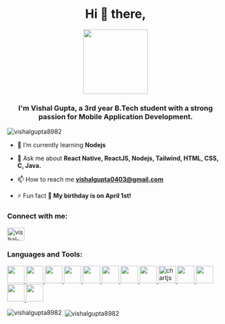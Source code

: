 <h1 align="center">Hi 👋 there,</h1>

<div align="center">
  <img height="150" src="https://camo.githubusercontent.com/62da68eb62b1e5f175f7d1f0191dd89a653d7908feb22d37d4a0ab07365d6791/68747470733a2f2f6d656469612e67697068792e636f6d2f6d656469612f4d3967624264396e6244724f5475314d71782f67697068792e676966"  />
</div>


<h3 align="center">I'm Vishal Gupta, a 3rd year B.Tech student with a strong passion for Mobile Application Development.</h3>

<p align="left"> <img src="https://komarev.com/ghpvc/?username=vishalgupta8982&label=Profile%20views&color=0e75b6&style=flat" alt="vishalgupta8982" /> </p>

- 🌱 I’m currently learning **Nodejs**

- 💬 Ask me about **React Native, ReactJS, Nodejs, Tailwind, HTML, CSS, C, Java.**

- 📫 How to reach me **vishalgupta0403@gmail.com**

- ⚡ Fun fact **🎉 My birthday is on April 1st!**

<h3 align="left">Connect with me:</h3>
<p align="left">
<a href="https://linkedin.com/in/vishal-gupta-b027b422a" target="blank"><img align="center" src="https://raw.githubusercontent.com/rahuldkjain/github-profile-readme-generator/master/src/images/icons/Social/linked-in-alt.svg" alt="vishal-gupta-b027b422a" height="30" width="40" /></a>
</p>

<h3 align="left">Languages and Tools:</h3>
<p align="left">
   <a href="https://reactnative.dev/" target="_blank" rel="noreferrer">  
            <img src="https://cdn.jsdelivr.net/gh/devicons/devicon/icons/react/react-original.svg" width="40" height="40" />
          </a>
   <a href="https://reactjs.org/" target="_blank" rel="noreferrer">  
            <img src="https://cdn.jsdelivr.net/gh/devicons/devicon/icons/react/react-original-wordmark.svg" width="40" height="40" />
           </a>
  <a href="https://nodejs.org" target="_blank" rel="noreferrer">  
            <img src="https://cdn.jsdelivr.net/gh/devicons/devicon/icons/nodejs/nodejs-original.svg" width="40" height="40" />
           </a> 
  <a href="https://www.java.com" target="_blank" rel="noreferrer">  
            <img src="https://cdn.jsdelivr.net/gh/devicons/devicon/icons/java/java-original-wordmark.svg" width="40" height="40" />
           </a>
    <a href="https://redux.js.org" target="_blank" rel="noreferrer">  
            <img src="https://cdn.jsdelivr.net/gh/devicons/devicon/icons/redux/redux-original.svg" width="40" height="40" />
           </a>
   <a href="https://tailwindcss.com/" target="_blank" rel="noreferrer">  
            <img src="https://cdn.jsdelivr.net/gh/devicons/devicon/icons/tailwindcss/tailwindcss-plain.svg"  width="40" height="40"/>
           </a> 
  <a href="https://www.mongodb.com/" target="_blank" rel="noreferrer">  
            <img src="https://cdn.jsdelivr.net/gh/devicons/devicon/icons/mongodb/mongodb-plain-wordmark.svg" width="40" height="40" />
           </a> 
  <a href="https://www.cprogramming.com/" target="_blank" rel="noreferrer"> 
            <img src="https://cdn.jsdelivr.net/gh/devicons/devicon/icons/c/c-original.svg" width="40" height="40" />
           </a> <a href="https://www.chartjs.org" target="_blank" rel="noreferrer"> 
             <img src="https://www.chartjs.org/media/logo-title.svg" alt="chartjs" width="40" height="40"/> </a> <a href="https://www.w3schools.com/css/" target="_blank" rel="noreferrer"> 
            <img src="https://cdn.jsdelivr.net/gh/devicons/devicon/icons/css3/css3-original.svg" width="40" height="40"  />
           </a><a href="https://git-scm.com/" target="_blank" rel="noreferrer">
            <img src="https://cdn.jsdelivr.net/gh/devicons/devicon/icons/git/git-plain-wordmark.svg" width="40" height="40" />
           </a> <a href="https://www.w3.org/html/" target="_blank" rel="noreferrer">  
            <img src="https://cdn.jsdelivr.net/gh/devicons/devicon/icons/html5/html5-plain-wordmark.svg" width="40" height="40" />
           </a>   <a href="https://developer.mozilla.org/en-US/docs/Web/JavaScript" target="_blank" rel="noreferrer"> 
            <img src="https://cdn.jsdelivr.net/gh/devicons/devicon/icons/javascript/javascript-original.svg" width="40" height="40" />
           </a>    </p>

<p><img align="left" src="https://github-readme-stats.vercel.app/api/top-langs?username=vishalgupta8982&show_icons=true&locale=en&layout=compact" alt="vishalgupta8982" /></p>

<p>&nbsp;<img align="center" src="https://github-readme-stats.vercel.app/api?username=vishalgupta8982&show_icons=true&locale=en" alt="vishalgupta8982" /></p>
